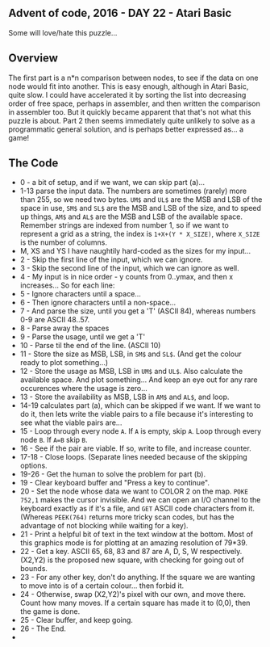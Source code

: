 ## Advent of code, 2016 - DAY 22 - Atari Basic

Some will love/hate this puzzle... 

## Overview

The first part is a n*n comparison between nodes, to see if the data on one node would
fit into another. This is easy enough, although in Atari Basic, quite slow. I could have
accelerated it by sorting the list into decreasing order of free space, perhaps in 
assembler, and then written the comparison in assembler too. But it quickly became
apparent that that's not what this puzzle is about. Part 2 then seems immediately
quite unlikely to solve as a programmatic general solution, and is perhaps better
expressed as... a game!

## The Code

* 0 - a bit of setup, and if we want, we can skip part (a)...
* 1-13 parse the input data. The numbers are sometimes (rarely) more than 255, so we need two bytes. `UM$` and `UL$` are the
MSB and LSB of the space in use, `SM$` and `SL$` are the MSB and LSB of the size, and to speed up things, `AM$` and `AL$` are the
MSB and LSB of the available space. Remember strings are indexed from number 1, so if we want to represent a grid as a string,
the index is `1+X+(Y * X_SIZE)`, where `X_SIZE` is the number of columns.
* M, XS and YS I have naughtily hard-coded as the sizes for my input...
* 2 - Skip the first line of the input, which we can ignore.
* 3 - Skip the second line of the input, which we can ignore as well.
* 4 - My input is in nice order - y counts from 0..ymax, and then x increases... So for each line:
* 5 - Ignore characters until a space...
* 6 - Then ignore characters until a non-space...
* 7 - And parse the size, until you get a 'T' (ASCII 84), whereas numbers 0-9 are ASCII 48..57.
* 8 - Parse away the spaces
* 9 - Parse the usage, until we get a 'T'
* 10 - Parse til the end of the line. (ASCII 10)
* 11 - Store the size as MSB, LSB, in `SM$` and `SL$`. (And get the colour ready to plot something...)
* 12 - Store the usage as MSB, LSB in `UM$` and `UL$`. Also calculate the available space. And plot something... And keep an eye out 
for any rare occurences where the usage is zero...
* 13 - Store the availability as MSB, LSB in `AM$` and `AL$`, and loop.
* 14-19 calculates part (a), which can be skipped if we want. If we want to do it, then lets write the viable pairs to a file
because it's interesting to see what the viable pairs are...
* 15 - Loop through every node `A`. If `A` is empty, skip `A`. Loop through every node `B`. If `A=B` skip `B`.
* 16 - See if the pair are viable. If so, write to file, and increase counter.
* 17-18 - Close loops. (Separate lines needed because of the skipping options.
* 19-26 - Get the human to solve the problem for part (b).
* 19 - Clear keyboard buffer and "Press a key to continue".
* 20 - Set the node whose data we want to COLOR 2 on the map. `POKE 752,1` makes the cursor invisible. And we can open an I/O
channel to the keyboard exactly as if it's a file, and `GET` ASCII code characters from it. (Whereas `PEEK(764)` returns more 
tricky scan codes, but has the advantage of not blocking while waiting for a key).
* 21 - Print a helpful bit of text in the text window at the bottom. Most of this graphics mode is for plotting at an
amazing resolution of 79*39.
* 22 - Get a key. ASCII 65, 68, 83 and 87 are A, D, S, W respectively. (X2,Y2) is the proposed new square, with checking for
going out of bounds.
* 23 - For any other key, don't do anything. If the square we are wanting to move into is of a certain colour... then forbid it.
* 24 - Otherwise, swap (X2,Y2)'s pixel with our own, and move there. Count how many moves. If a certain square has made it to (0,0),
then the game is done.
* 25 - Clear buffer, and keep going.
* 26 - The End.
*